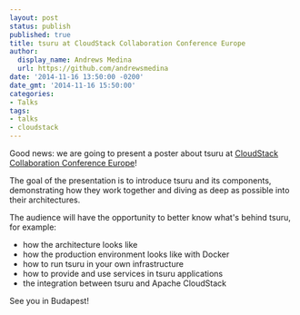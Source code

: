 ```yaml
---
layout: post
status: publish
published: true
title: tsuru at CloudStack Collaboration Conference Europe
author:
  display_name: Andrews Medina
  url: https://github.com/andrewsmedina
date: '2014-11-16 13:50:00 -0200'
date_gmt: '2014-11-16 15:50:00'
categories:
- Talks
tags:
- talks
- cloudstack
---
```


Good news: we are going to present a poster about tsuru at [CloudStack Collaboration Conference Europe](http://events.linuxfoundation.org/events/cloudstack-collaboration-conference-europe)!

The goal of the presentation is to introduce tsuru and its components, demonstrating how they work together and diving as deep as possible into their architectures.

The audience will have the opportunity to better know what's behind tsuru, for example:

* how the architecture looks like
* how the production environment looks like with Docker
* how to run tsuru in your own infrastructure
* how to provide and use services in tsuru applications
* the integration between tsuru and Apache CloudStack

See you in Budapest!
